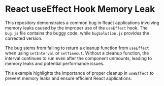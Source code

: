 # React useEffect Hook Memory Leak

This repository demonstrates a common bug in React applications involving memory leaks caused by the improper use of the `useEffect` hook.  The `bug.js` file contains the buggy code, while `bugSolution.js` provides the corrected version.

The bug stems from failing to return a cleanup function from `useEffect` when using `setInterval` or `setTimeout`.  Without a cleanup function, the interval continues to run even after the component unmounts, leading to memory leaks and potential performance issues.

This example highlights the importance of proper cleanup in `useEffect` to prevent memory leaks and ensure efficient React applications.